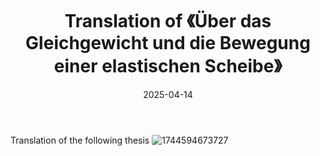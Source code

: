 ﻿---
title: 'Translation of 《Über das Gleichgewicht und die Bewegung einer elastischen Scheibe》'
excerpt: "What is a good team? What is the best team?"
date: 2025-04-14
permalink: /posts/2025/04/blog-post-37/
Tags:
  - Daily
---

Translation of the following thesis
![1744594673727](https://github.com/user-attachments/assets/749ed6f0-41b1-4795-9015-34bc15bf9f55)



